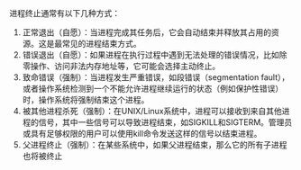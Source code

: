 进程终止通常有以下几种方式：

1. 正常退出（自愿）：当进程完成其任务后，它会自动结束并释放其占用的资源。这是最常见的进程结束方式。
2. 错误退出（自愿）：如果进程在执行过程中遇到无法处理的错误情况，比如除零操作、访问非法内存地址等，它可能会选择主动终止。
3. 致命错误（强制）：当进程发生严重错误，如段错误（segmentation fault），或者操作系统检测到一个不能允许进程继续运行的状态（例如保护性错误）时，操作系统将强制结束这个进程。
4. 被其他进程杀死（强制）：在UNIX/Linux系统中，进程可以接收到来自其他进程的信号，其中一些信号可以导致进程结束，如SIGKILL和SIGTERM。管理员或具有足够权限的用户可以使用kill命令发送这样的信号以结束进程。
5. 父进程终止（强制）：在某些系统中，如果父进程结束，那么它的所有子进程也将被终止